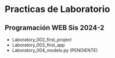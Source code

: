 # Practicas de Laboratorio 
## Programación WEB Sis 2024-2
- Laboratory_002_first_project
- Laboratory_003_first_app
- Laboratory_004_models.py (PENDIENTE)
